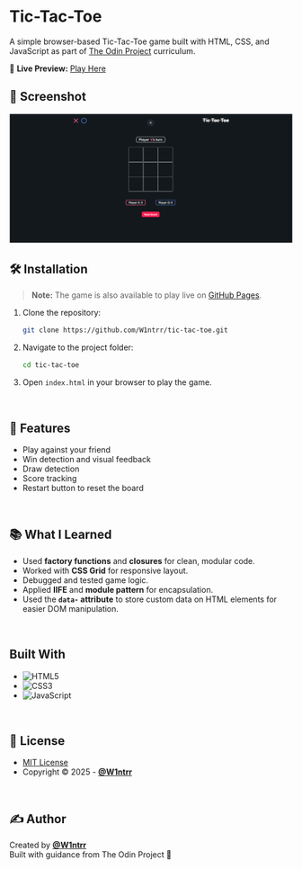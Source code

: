 # Tic-Tac-Toe

A simple browser-based Tic-Tac-Toe game built with HTML, CSS, and JavaScript as part of [The Odin Project](https://www.theodinproject.com/) curriculum.

🔗 **Live Preview:** [Play Here](https://w1ntrr.github.io/tic-tac-toe/)

## 📸 Screenshot
![Game Screenshot](https://github.com/W1ntrr/tic-tac-toe/blob/7bf2d7b2f6abe98068fb1f7e2c0ed665ac6ecac6/Screenshot.png)

## 🛠️ Installation

> **Note:** The game is also available to play live on [GitHub Pages](https://github.com/W1ntrr/tic-tac-toe.git).

1. Clone the repository:
    ```bash
    git clone https://github.com/W1ntrr/tic-tac-toe.git
    ```
2. Navigate to the project folder:
    ```bash
    cd tic-tac-toe
    ```
3. Open `index.html` in your browser to play the game.

<br>

## 🚀 Features

- Play against your friend
- Win detection and visual feedback
- Draw detection
- Score tracking
- Restart button to reset the board

<br>

## 📚 What I Learned

- Used **factory functions** and **closures** for clean, modular code.
- Worked with **CSS Grid** for responsive layout.
- Debugged and tested game logic.
- Applied **IIFE** and **module pattern** for encapsulation.
- Used the **`data-` attribute** to store custom data on HTML elements for easier DOM manipulation.

<br>

## Built With
- ![HTML5](https://img.shields.io/badge/HTML5-e34c26?style=for-the-badge&logo=html5&logoColor=white)
- ![CSS3](https://img.shields.io/badge/CSS3-264de4?style=for-the-badge&logo=css3&logoColor=white)
- ![JavaScript](https://img.shields.io/badge/JavaScript-f7df1e?style=for-the-badge&logo=javascript&logoColor=black)

<br>

## 📜 License

- [MIT License](https://opensource.org/licenses/MIT)
- Copyright © 2025 - **[@W1ntrr](https://github.com/W1ntrr)**

<br>

## ✍️ Author

Created by **[@W1ntrr](https://github.com/W1ntrr)**  
Built with guidance from The Odin Project 🙌
